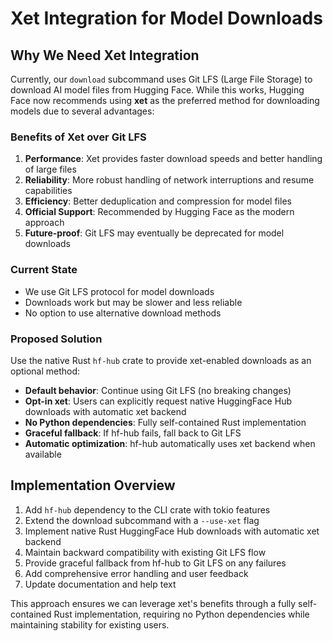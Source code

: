 # Xet Integration for Model Downloads

## Why We Need Xet Integration

Currently, our `download` subcommand uses Git LFS (Large File Storage) to download AI model files from Hugging Face. While this works, Hugging Face now recommends using **xet** as the preferred method for downloading models due to several advantages:

### Benefits of Xet over Git LFS

1. **Performance**: Xet provides faster download speeds and better handling of large files
2. **Reliability**: More robust handling of network interruptions and resume capabilities
3. **Efficiency**: Better deduplication and compression for model files
4. **Official Support**: Recommended by Hugging Face as the modern approach
5. **Future-proof**: Git LFS may eventually be deprecated for model downloads

### Current State

- We use Git LFS protocol for model downloads
- Downloads work but may be slower and less reliable
- No option to use alternative download methods

### Proposed Solution

Use the native Rust `hf-hub` crate to provide xet-enabled downloads as an optional method:

- **Default behavior**: Continue using Git LFS (no breaking changes)
- **Opt-in xet**: Users can explicitly request native HuggingFace Hub downloads with automatic xet backend
- **No Python dependencies**: Fully self-contained Rust implementation
- **Graceful fallback**: If hf-hub fails, fall back to Git LFS
- **Automatic optimization**: hf-hub automatically uses xet backend when available

## Implementation Overview

1. Add `hf-hub` dependency to the CLI crate with tokio features
2. Extend the download subcommand with a `--use-xet` flag
3. Implement native Rust HuggingFace Hub downloads with automatic xet backend
4. Maintain backward compatibility with existing Git LFS flow
5. Provide graceful fallback from hf-hub to Git LFS on any failures
6. Add comprehensive error handling and user feedback
7. Update documentation and help text

This approach ensures we can leverage xet's benefits through a fully self-contained Rust implementation, requiring no Python dependencies while maintaining stability for existing users.